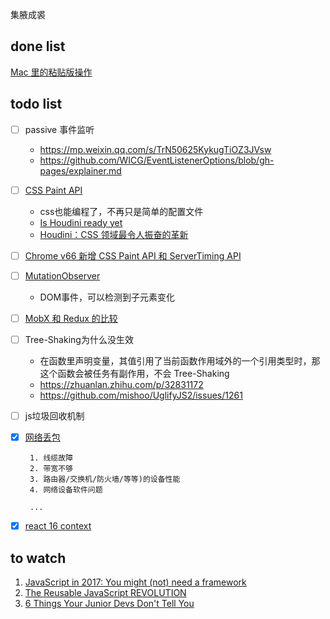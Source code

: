 集腋成裘

## done list

[Mac 里的粘贴版操作](docs/mac_clipboard.md)

## todo list
* [ ] passive 事件监听
	- https://mp.weixin.qq.com/s/TrN50625KykugTiOZ3JVsw
	- https://github.com/WICG/EventListenerOptions/blob/gh-pages/explainer.md


* [ ] [CSS Paint API](https://mp.weixin.qq.com/s/JT2rYI8qGAiZlefih8bAwQ) 
	- css也能编程了，不再只是简单的配置文件
	- [Is Houdini ready yet](https://ishoudinireadyyet.com/)
	- [Houdini：CSS 领域最令人振奋的革新](https://zhuanlan.zhihu.com/p/20939640)

* [ ] [Chrome v66 新增 CSS Paint API 和 ServerTiming API](https://www.cnbeta.com/articles/soft/717805.htm)
* [ ] [MutationObserver](https://developer.mozilla.org/en-US/docs/Web/API/MutationObserver)
	- DOM事件，可以检测到子元素变化 

* [ ] [MobX 和 Redux 的比较](https://github.com/sorrycc/blog/issues/5)

* [ ] Tree-Shaking为什么没生效
	
	- 在函数里声明变量，其值引用了当前函数作用域外的一个引用类型时，那这个函数会被任务有副作用，不会 Tree-Shaking
	- https://zhuanlan.zhihu.com/p/32831172
	- https://github.com/mishoo/UglifyJS2/issues/1261

* [ ] js垃圾回收机制 
* [x]  [网络丢包](https://blog.csdn.net/duandianr/article/details/77513506)
		
		1. 线缆故障
		2. 带宽不够
		3. 路由器/交换机/防火墙/等等)的设备性能
		4. 网络设备软件问题

		...
* [x] [react 16 context](docs/context.md) 


## to watch

1. [JavaScript in 2017: You might (not) need a framework](https://www.youtube.com/watch?v=dGws1pMWzCI)
2. [The Reusable JavaScript REVOLUTION](https://www.youtube.com/watch?v=L-fx2xXSVso)
3. [6 Things Your Junior Devs Don't Tell You](https://www.youtube.com/watch?v=m6G8f9pZZRM)

